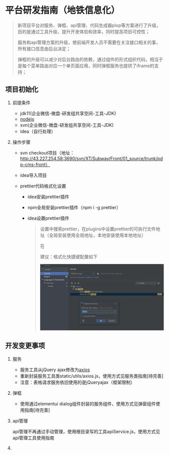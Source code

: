 # 平台研发指南（地铁信息化）

> 新项目平台对服务、弹框、api管理、代码生成器plop等方案进行了升级，目的是通过工具升级，提升开发体验和效率，同时提高项目可控性；
>
> 服务和api管理方案的升级，使前端开发人员不需要在关注接口相关的事，所有接口信息由后台决定；
>
> 弹框的升级可以减少对后台路由的依赖，通过组件的形式组织代码，相当于是每个菜单路由对应一个单页面应用，同时弹框服务也提供了iframe的支持；

## 项目初始化

1. 前提条件

   - jdk11(企业微信-微盘-研发组共享空间-工具-JDK)
   - <a href="http://nodejs.cn/download/">nodejs</a>
   - svn(企业微信-微盘-研发组共享空间-工具-JDK)
   - idea（自行处理）

2. 操作步骤

   - svn checkout项目（地址：http://43.227.254.58:3690/svn/XT/Subway/Front/01_source/trunk/pdp-cms-front）

   - idea导入项目

   - prettier代码格式化设置

     - idea安装prettier插件

     - npm全局安装prettier插件（npm i -g prettier）

     - idea设置prettier插件

       > 设置中搜索prettier，在plugins中设置prettier的可执行文件地址（全局安装使用全局地址，本地安装使用本地地址）
       >
       > 在
       >
       > 建议：格式化快捷键配置如下
       >
       > ![image-20201009102306679](./web-application-platform-dev-guide.assets/image-20201009102306679.png)





## 开发变更事项

1. 服务

   - 服务工具从jQuery ajax修改为<a href="http://www.axios-js.com/">axios</a>
   - 重新封装服务工具类static/utils/axios.js，使用方式见服务类指南[待完善]
   - 注意：表格请求服务依旧使用的是jQueryajax（框架限制）

2. 弹框

   - 使用通过elementui dialog组件封装的服务组件，使用方式见弹窗组件使用指南[待完善]

3. api管理

   api管理不再通过手动管理，使用根目录写的工具apiService.js，使用方式见api管理工具使用指南

4. 

   

